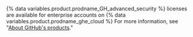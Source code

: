 {% data variables.product.prodname_GH_advanced_security %} licenses are available for enterprise accounts on {% data variables.product.prodname_ghe_cloud %} For more information, see "[About GitHub's products](/github/getting-started-with-github/githubs-products)."
